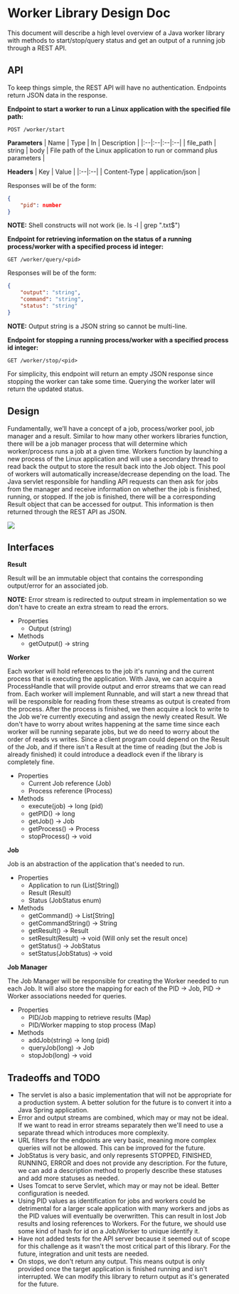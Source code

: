 # Worker Library Design Doc

This document will describe a high level overview of a Java worker library with methods to start/stop/query status and get an output of a running job through a REST API.

## API

To keep things simple, the REST API will have no authentication. Endpoints return JSON data in the response.

**Endpoint to start a worker to run a Linux application with the specified file path:**

    POST /worker/start
**Parameters**
| Name | Type | In | Description |
|:--|:--|:--|:--|
| file_path | string | body | File path of the Linux application to run or command plus parameters |

**Headers**
| Key | Value |
|:--|:--|
| Content-Type | application/json |

Responses will be of the form:
```json
{
	"pid": number
}
```

**NOTE:** Shell constructs will not work (ie. ls -l | grep "\.txt$")

**Endpoint for retrieving information on the status of a running process/worker with a specified process id integer:**

    GET /worker/query/<pid>

Responses will be of the form:
```json
{
	"output": "string",
	"command": "string",
	"status": "string"
}
```
**NOTE:** Output string is a JSON string so cannot be multi-line.

**Endpoint for stopping a running process/worker with a specified process id integer:**

    GET /worker/stop/<pid>

For simplicity, this endpoint will return an empty JSON response since stopping the worker can take some time. Querying the worker later will return the updated status.


## Design

Fundamentally, we’ll have a concept of a job, process/worker pool, job manager and a result. Similar to how many other workers libraries function, there will be a job manager process that will determine which worker/process runs a job at a given time. Workers function by launching a new process of the Linux application and will use a secondary thread to read back the output to store the result back into the Job object. This pool of workers will automatically increase/decrease depending on the load. The Java servlet responsible for handling API requests can then ask for jobs from the manager and receive information on whether the job is finished, running, or stopped. If the job is finished, there will be a corresponding Result object that can be accessed for output. This information is then returned through the REST API as JSON.

![](https://i.imgur.com/QFnZZfa.jpg)

## Interfaces

**Result**

Result will be an immutable object that contains the corresponding output/error for an associated job.

**NOTE:** Error stream is redirected to output stream in implementation so we don't have to create an extra stream to read the errors.
- Properties
	- Output (string)
- Methods
	- getOutput() -> string

**Worker**

Each worker will hold references to the job it's running and the current process that is executing the application. With Java, we can acquire a ProcessHandle that will provide output and error streams that we can read from. Each worker will implement Runnable, and will start a new thread that will be responsible for reading from these streams as output is created from the process. After the process is finished, we then acquire a lock to write to the Job we're currently executing and assign the newly created Result. We don't have to worry about writes happening at the same time since each worker will be running separate jobs, but we do need to worry about the order of reads vs writes. Since a client program could depend on the Result of the Job, and if there isn't a Result at the time of reading (but the Job is already finished) it could introduce a deadlock even if the library is completely fine.
- Properties
	- Current Job reference (Job)
	- Process reference (Process)
- Methods
	- execute(job) -> long (pid)
	- getPID() -> long
	- getJob() -> Job
	- getProcess() -> Process
	- stopProcess() -> void

**Job**

Job is an abstraction of the application that's needed to run.
- Properties
	- Application to run (List[String])
	- Result (Result)
	- Status (JobStatus enum)
- Methods
	- getCommand() -> List[String]
	- getCommandString() -> String
	- getResult() -> Result
	- setResult(Result) -> void (Will only set the result once)
	- getStatus() -> JobStatus
	- setStatus(JobStatus) -> void

**Job Manager**

The Job Manager will be responsible for creating the Worker needed to run each Job. It will also store the mapping for each of the PID -> Job, PID -> Worker associations needed for queries.
- Properties
	- PID/Job mapping to retrieve results (Map)
	- PID/Worker mapping to stop process (Map)
- Methods
	- addJob(string) -> long (pid)
	- queryJob(long) -> Job
	- stopJob(long) -> void

## Tradeoffs and TODO
- The servlet is also a basic implementation that will not be appropriate for a production system. A better solution for the future is to convert it into a Java Spring application.
- Error and output streams are combined, which may or may not be ideal. If we want to read in error streams separately then we'll need to use a separate thread which introduces more complexity.
- URL filters for the endpoints are very basic, meaning more complex queries will not be allowed. This can be improved for the future.
- JobStatus is very basic, and only represents STOPPED, FINISHED, RUNNING, ERROR and does not provide any description. For the future, we can add a description method to properly describe these statuses and add more statuses as needed.
- Uses Tomcat to serve Servlet, which may or may not be ideal. Better configuration is needed.
- Using PID values as identification for jobs and workers could be detrimental for a larger scale application with many workers and jobs as the PID values will eventually be overwritten. This can result in lost Job results and losing references to Workers. For the future, we should use some kind of hash for id on a Job/Worker to unique identify it.
- Have not added tests for the API server because it seemed out of scope for this challenge as it wasn't the most critical part of this library. For the future, integration and unit tests are needed.
- On stops, we don't return any output. This means output is only provided once the target application is finished running and isn't interrupted. We can modify this library to return output as it's generated for the future.
